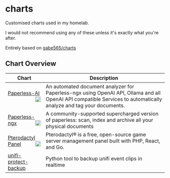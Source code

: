 # charts

Customised charts used in my homelab.

I would not recommend using any of these unless it's exactly what you're after.

Entirely based on [gabe565/charts](https://github.com/gabe565/charts)
## Chart Overview

| Chart | Description |
| ----- | ----------- |
| [Paperless-AI <img src='https://clusterzx.github.io/paperless-ai/ppai_icon.png' alt='paperless-ai icon' width='18px' align='right' loading='lazy'>](charts/paperless-ai/) | An automated document analyzer for Paperless-ngx using OpenAI API, Ollama and all OpenAI API compatible Services to automatically analyze and tag your documents. |
| [Paperless-ngx <img src='https://raw.githubusercontent.com/paperless-ngx/paperless-ngx/b948750/src-ui/src/assets/logo-notext.svg' alt='paperless-ngx icon' width='18px' align='right' loading='lazy'>](charts/paperless-ngx/) | A community-supported supercharged version of paperless: scan, index and archive all your physical documents |
| [Pterodactyl Panel <img src='https://pterodactyl.io/logos/pterry.svg' alt='pterodactyl-panel icon' width='18px' align='right' loading='lazy'>](charts/pterodactyl-panel/) | Pterodactyl® is a free, open-source game server management panel built with PHP, React, and Go. |
| [unifi-protect-backup ](charts/unifi-protect-backup/) | Python tool to backup unifi event clips in realtime |
